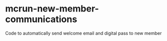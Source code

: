 # mcrun-new-member-communications
Code to automatically send welcome email and digital pass to new member
